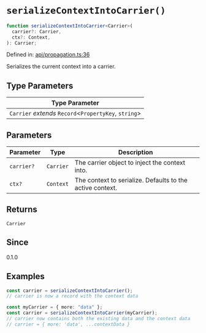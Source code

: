 # `serializeContextIntoCarrier()`

```ts
function serializeContextIntoCarrier<Carrier>(
  carrier?: Carrier,
  ctx?: Context,
): Carrier;
```

Defined in: [api/propagation.ts:36](https://github.com/adobe/aio-lib-telemetry/blob/8f52cfa8868b711535e2b8726ef8da98982edbdf/source/api/propagation.ts#L36)

Serializes the current context into a carrier.

## Type Parameters

| Type Parameter                                          |
| ------------------------------------------------------- |
| `Carrier` _extends_ `Record`\<`PropertyKey`, `string`\> |

## Parameters

| Parameter  | Type      | Description                                               |
| ---------- | --------- | --------------------------------------------------------- |
| `carrier?` | `Carrier` | The carrier object to inject the context into.            |
| `ctx?`     | `Context` | The context to serialize. Defaults to the active context. |

## Returns

`Carrier`

## Since

0.1.0

## Examples

```ts
const carrier = serializeContextIntoCarrier();
// carrier is now a record with the context data
```

```ts
const myCarrier = { more: "data" };
const carrier = serializeContextIntoCarrier(myCarrier);
// carrier now contains both the existing data and the context data
// carrier = { more: 'data', ...contextData }
```
